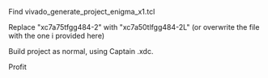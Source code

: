 Find vivado_generate_project_enigma_x1.tcl

Replace "xc7a75tfgg484-2" with "xc7a50tlfgg484-2L" (or overwrite the file with the one i provided here)

Build project as normal, using Captain .xdc.

Profit



